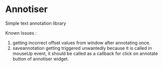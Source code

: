# Annotiser
Simple text annotation library

Known Issues :
1) getting incorrect offset values from window after annotating once.
2) saveannotation getting triggered unwantedly because it is called in mouseUp event, it should be called as a callback for 
    click on annotate button of annotiser widget. 
